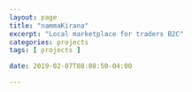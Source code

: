 ```yaml
---
layout: page
title: "nammaKirana"
excerpt: "Local marketplace for traders B2C"
categories: projects
tags: [ projects ]

date: 2019-02-07T08:08:50-04:00

---
```

